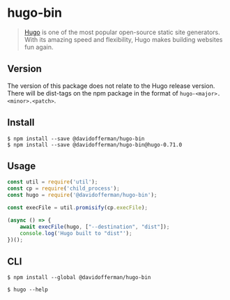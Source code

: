 # hugo-bin

> [Hugo](https://gohugo.io/) is one of the most popular open-source static site generators. With its amazing speed and flexibility, Hugo makes building websites fun again.

## Version

The version of this package does not relate to the Hugo release version. There will be dist-tags on the npm package in the format of `hugo-<major>.<minor>.<patch>`.

## Install

```
$ npm install --save @davidofferman/hugo-bin
$ npm install --save @davidofferman/hugo-bin@hugo-0.71.0
```


## Usage

```js
const util = require('util');
const cp = require('child_process');
const hugo = require('@davidofferman/hugo-bin');

const execFile = util.promisify(cp.execFile);

(async () => {
	await execFile(hugo, ["--destination", "dist"]);
	console.log('Hugo built to "dist"');
})();
```


## CLI

```
$ npm install --global @davidofferman/hugo-bin
```

```
$ hugo --help
```
